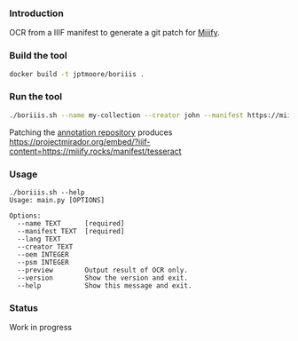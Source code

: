 ### Introduction

OCR from a IIIF manifest to generate a git patch for [Miiify](https://github.com/nationalarchives/miiify).


### Build the tool

```bash
docker build -t jptmoore/boriiis .
```

### Run the tool

```bash
./boriiis.sh --name my-collection --creator john --manifest https://miiifystore.s3.eu-west-2.amazonaws.com/iiif/ocrtest.json
```

Patching the [annotation repository](https://github.com/jptmoore/annotations) produces https://projectmirador.org/embed/?iiif-content=https://miiify.rocks/manifest/tesseract


### Usage

```
./boriiis.sh --help
Usage: main.py [OPTIONS]

Options:
  --name TEXT      [required]
  --manifest TEXT  [required]
  --lang TEXT
  --creator TEXT
  --oem INTEGER
  --psm INTEGER
  --preview        Output result of OCR only.
  --version        Show the version and exit.
  --help           Show this message and exit.
```

### Status

Work in progress
